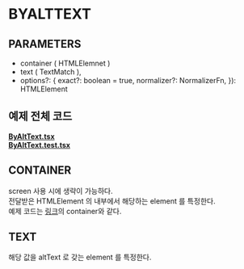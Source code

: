 # BYALTTEXT

## PARAMETERS

- container ( HTMLElemnet )
- text ( TextMatch ),
- options?: {
  exact?: boolean = true,
  normalizer?: NormalizerFn,
  }): HTMLElement

## 예제 전체 코드

**[ByAltText.tsx](./ByAltText.tsx)**<br/>
**[ByAltText.test.tsx](./ByAltText.test.tsx)**<br/>

## CONTAINER

screen 사용 시에 생략이 가능하다. <br/>
전달받은 HTMLElement 의 내부에서 해당하는 element 를 특정한다. <br/>
예제 코드는 [링크](../1-1.ByRole/README.md)의 container와 같다. <br/>

## TEXT

해당 값을 altText 로 갖는 element 를 특정한다. <br/>
